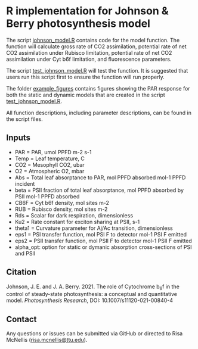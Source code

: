 # R implementation for Johnson & Berry photosynthesis model

The script [johnson_model.R](johnson_model.R) contains code for the model function. The function will calculate gross rate of CO2 assimilation, potential rate of net CO2 assimilation under Rubisco limitation,  potential rate of net CO2 assimilation under Cyt b6f limitation, and fluorescence parameters.

The script [test_johnson_model.R](test_johnson_model.R) will test the function. It is suggested that users run this script first to ensure the function will run properly.

The folder [example_figures](example_figures) contains figures showing the PAR response for both the static and dynamic models that are created in the script [test_johnson_model.R](test_johnson_model.R).

All function descriptions, including parameter descriptions, can be found in the script files.

## Inputs
- PAR = PAR, umol PPFD m-2 s-1
- Temp = Leaf temperature, C
- CO2 = Mesophyll CO2, ubar
- O2 = Atmospheric O2, mbar
- Abs = Total leaf absorptance to PAR, mol PPFD absorbed mol-1 PPFD incident
- beta = PSII fraction of total leaf absorptance, mol PPFD absorbed by PSII mol-1 PPFD absorbed
- CB6F = Cyt b6f density, mol sites m-2
- RUB = Rubisco density, mol sites m-2
- Rds = Scalar for dark respiration, dimensionless
- Ku2 = Rate constant for exciton sharing at PSII, s-1
- theta1 = Curvature parameter for Aj/Ac transition, dimensionless
- eps1 = PSI transfer function, mol PSI F to detector mol-1 PSI F emitted
- eps2 = PSII transfer function, mol PSII F to detector mol-1 PSII F emitted
- alpha_opt: option for static or dymanic absorption cross-sections of PSI and PSII

## Citation

Johnson, J. E. and J. A. Berry. 2021. The role of Cytochrome b<sub>6</sub>f in the 
control of steady-state photosynthesis: a conceptual and quantitative model.
 *Photosynthesis Research*, DOI: 10.1007/s11120-021-00840-4

## Contact

Any questions or issues can be submitted via GitHub or directed to Risa McNellis (risa.mcnellis@ttu.edu).